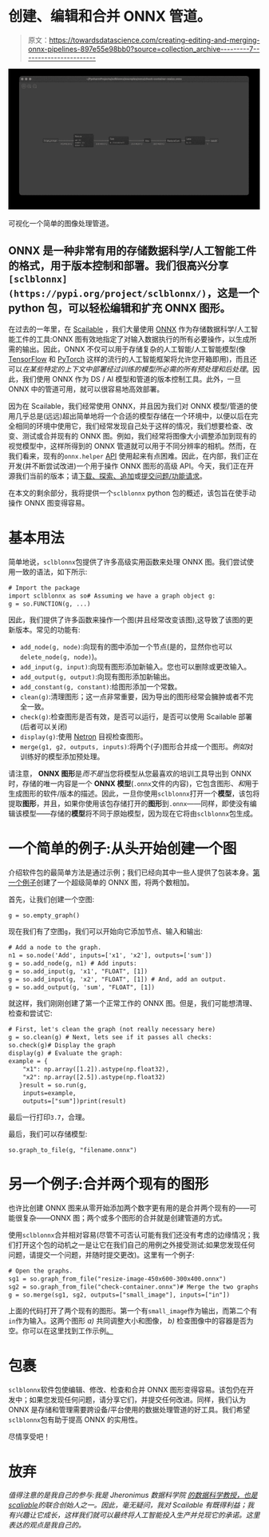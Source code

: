 # 创建、编辑和合并 ONNX 管道。

> 原文：<https://towardsdatascience.com/creating-editing-and-merging-onnx-pipelines-897e55e98bb0?source=collection_archive---------7----------------------->

![](img/81b1a91d7c2eabc33871577ad49992c5.png)

可视化一个简单的图像处理管道。

## ONNX 是一种非常有用的存储数据科学/人工智能工件的格式，用于版本控制和部署。我们很高兴分享`[sclblonnx](https://pypi.org/project/sclblonnx/)`，这是一个 python 包，可以轻松编辑和扩充 ONNX 图形。

在过去的一年里，在 [Scailable](https://scailable.net) ，我们大量使用 [ONNX](https://onnx.ai) 作为存储数据科学/人工智能工件的工具:ONNX 图有效地指定了对输入数据执行的所有必要操作，以生成所需的输出。因此，ONNX 不仅可以用于存储复杂的人工智能/人工智能模型(像 [TensorFlow](https://github.com/onnx/tensorflow-onnx) 和 [PyTorch](https://pytorch.org/tutorials/advanced/super_resolution_with_onnxruntime.html) 这样的流行的人工智能框架将允许您开箱即用)，而且还可以*在某些特定的上下文中部署经过训练的模型所必需的所有预处理和后处理*。因此，我们使用 ONNX 作为 DS / AI 模型和管道的版本控制工具。此外，一旦 ONNX 中的管道可用，就可以很容易地高效部署。

因为在 Scailable，我们经常使用 ONNX，并且因为我们对 ONNX 模型/管道的使用几乎总是(远远)超出简单地将一个合适的模型存储在一个环境中，以便以后在完全相同的环境中使用它，我们经常发现自己处于这样的情况，我们想要检查、改变、测试或合并现有的 ONNX 图。例如，我们经常将图像大小调整添加到现有的视觉模型中，这样所得到的 ONNX 管道就可以用于不同分辨率的相机。然而，在我们看来，现有的`onnx.helper` [API](https://github.com/onnx/onnx/blob/master/docs/PythonAPIOverview.md) 使用起来有点困难。因此，在内部，我们正在开发(并不断尝试改进)一个用于操作 ONNX 图形的高级 API。今天，我们正在开源我们当前的版本；请[下载、探索、追加](https://pypi.org/project/sclblonnx/)或[提交问题/功能请求](https://github.com/scailable/sclblonnx/issues/new)。

在本文的剩余部分，我将提供一个`sclblonnx` python 包的概述，该包旨在使手动操作 ONNX 图变得容易。

# 基本用法

简单地说，`sclblonnx`包提供了许多高级实用函数来处理 ONNX 图。我们尝试使用一致的语法，如下所示:

```
# Import the package
import sclblonnx as so# Assuming we have a graph object g:
g = so.FUNCTION(g, ...)
```

因此，我们提供了许多函数来操作一个图(并且经常改变该图),这导致了该图的更新版本。常见的功能有:

*   `add_node(g, node)`:向现有的图中添加一个节点(是的，显然你也可以`delete_node(g, node)`)。
*   `add_input(g, input)`:向现有图形添加新输入。您也可以删除或更改输入。
*   `add_output(g, output)`:向现有图形添加新输出。
*   `add_constant(g, constant)`:给图形添加一个常数。
*   `clean(g)`:清理图形；这一点非常重要，因为导出的图形经常会臃肿或者不完全一致。
*   `check(g)`:检查图形是否有效，是否可以运行，是否可以使用 Scailable 部署(后者可以关闭)
*   `display(g)`:使用 [Netron](https://netron.app) 目视检查图形。
*   `merge(g1, g2, outputs, inputs)`:将两个(子)图形合并成一个图形。*例如*对训练好的模型添加预处理。

请注意， **ONNX 图形**是*而不是*当您将模型从您最喜欢的培训工具导出到 ONNX 时，存储的唯一内容是一个 **ONNX 模型**(`.onnx`文件的内容)，它包含图形、*和*用于生成图形的软件/版本的描述。因此，一旦你使用`sclblonnx`打开一个**模型**，该包将提取**图形**，并且，如果你使用该包存储打开的**图形**到`.onnx`——同样，即使没有编辑该模型——存储的**模型**将不同于原始模型，因为现在它将由`sclblonnx`包生成。

# 一个简单的例子:从头开始创建一个图

介绍软件包的最简单方法是通过示例；我们已经向其中一些人提供了包装本身。[第一个例子](https://github.com/scailable/sclblonnx/blob/master/examples/example_01.py)创建了一个超级简单的 ONNX 图，将两个数相加。

首先，让我们创建一个空图:

```
g = so.empty_graph()
```

现在我们有了空图`g`，我们可以开始向它添加节点、输入和输出:

```
# Add a node to the graph.
n1 = so.node('Add', inputs=['x1', 'x2'], outputs=['sum'])
g = so.add_node(g, n1) # Add inputs:
g = so.add_input(g, 'x1', "FLOAT", [1])
g = so.add_input(g, 'x2', "FLOAT", [1]) # And, add an output.
g = so.add_output(g, 'sum', "FLOAT", [1])
```

就这样，我们刚刚创建了第一个正常工作的 ONNX 图。但是，我们可能想清理、检查和尝试它:

```
# First, let's clean the graph (not really necessary here) 
g = so.clean(g) # Next, lets see if it passes all checks:
so.check(g)# Display the graph
display(g) # Evaluate the graph:
example = {
    "x1": np.array([1.2]).astype(np.float32), 
    "x2": np.array([2.5]).astype(np.float32)
   }result = so.run(g,
    inputs=example,                
    outputs=["sum"])print(result)
```

最后一行打印`3.7`，合理。

最后，我们可以存储模型:

```
so.graph_to_file(g, "filename.onnx")
```

# 另一个例子:合并两个现有的图形

也许比创建 ONNX 图来从零开始添加两个数字更有用的是合并两个现有的——可能很复杂——ONNX 图；两个或多个图形的合并就是创建管道的方式。

使用`sclblonnx`合并相对容易(尽管不可否认可能有我们还没有考虑的边缘情况；我们打开这个包的动机之一是让它在我们自己的用例之外接受测试:如果您发现任何问题，请提交一个问题，并随时提交更改)。这里有一个例子:

```
# Open the graphs. 
sg1 = so.graph_from_file("resize-image-450x600-300x400.onnx")
sg2 = so.graph_from_file("check-container.onnx")# Merge the two graphs
g = so.merge(sg1, sg2, outputs=["small_image"], inputs=["in"])
```

上面的代码打开了两个现有的图形。第一个有`small_image`作为输出，而第二个有`in`作为输入。这两个图形 *a)* 共同调整大小和图像， *b)* 检查图像中的容器是否为空。你可以在这里找到工作示例[。](https://github.com/scailable/sclblonnx/blob/master/examples/example_06.py)

# 包裹

`sclblonnx`软件包使编辑、修改、检查和合并 ONNX 图形变得容易。该包仍在开发中；如果您发现任何问题，请分享它们，并提交任何改进。同样，我们认为 ONNX 是存储和管理需要跨设备/平台使用的数据处理管道的好工具。我们希望`sclblonnx`包有助于提高 ONNX 的实用性。

尽情享受吧！

# 放弃

*值得注意的是我自己的参与:我是 Jheronimus 数据科学院* [*的数据科学教授，也是*](https://www.jads.nl/)[*scaliable*](https://www.scailable.net/)*的联合创始人之一。因此，毫无疑问，我对 Scailable 有既得利益；我有兴趣让它成长，这样我们就可以最终将人工智能投入生产并兑现它的承诺。这里表达的观点是我自己的。*